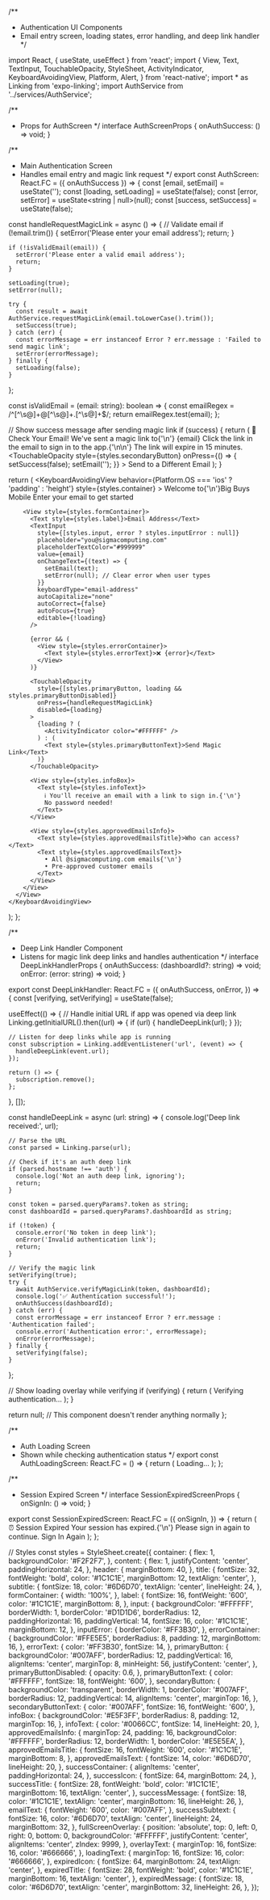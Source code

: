/**
 * Authentication UI Components
 * Email entry screen, loading states, error handling, and deep link handler
 */

import React, { useState, useEffect } from 'react';
import {
  View,
  Text,
  TextInput,
  TouchableOpacity,
  StyleSheet,
  ActivityIndicator,
  KeyboardAvoidingView,
  Platform,
  Alert,
} from 'react-native';
import * as Linking from 'expo-linking';
import AuthService from '../services/AuthService';

/**
 * Props for AuthScreen
 */
interface AuthScreenProps {
  onAuthSuccess: () => void;
}

/**
 * Main Authentication Screen
 * Handles email entry and magic link request
 */
export const AuthScreen: React.FC<AuthScreenProps> = ({ onAuthSuccess }) => {
  const [email, setEmail] = useState('');
  const [loading, setLoading] = useState(false);
  const [error, setError] = useState<string | null>(null);
  const [success, setSuccess] = useState(false);

  const handleRequestMagicLink = async () => {
    // Validate email
    if (!email.trim()) {
      setError('Please enter your email address');
      return;
    }

    if (!isValidEmail(email)) {
      setError('Please enter a valid email address');
      return;
    }

    setLoading(true);
    setError(null);

    try {
      const result = await AuthService.requestMagicLink(email.toLowerCase().trim());
      setSuccess(true);
    } catch (err) {
      const errorMessage = err instanceof Error ? err.message : 'Failed to send magic link';
      setError(errorMessage);
    } finally {
      setLoading(false);
    }
  };

  const isValidEmail = (email: string): boolean => {
    const emailRegex = /^[^\s@]+@[^\s@]+\.[^\s@]+$/;
    return emailRegex.test(email);
  };

  // Show success message after sending magic link
  if (success) {
    return (
      <View style={styles.container}>
        <View style={styles.successContainer}>
          <Text style={styles.successIcon}>📧</Text>
          <Text style={styles.successTitle}>Check Your Email!</Text>
          <Text style={styles.successMessage}>
            We've sent a magic link to{'\n'}
            <Text style={styles.emailText}>{email}</Text>
          </Text>
          <Text style={styles.successSubtext}>
            Click the link in the email to sign in to the app.{'\n\n'}
            The link will expire in 15 minutes.
          </Text>
          <TouchableOpacity
            style={styles.secondaryButton}
            onPress={() => {
              setSuccess(false);
              setEmail('');
            }}
          >
            <Text style={styles.secondaryButtonText}>Send to a Different Email</Text>
          </TouchableOpacity>
        </View>
      </View>
    );
  }

  return (
    <KeyboardAvoidingView
      behavior={Platform.OS === 'ios' ? 'padding' : 'height'}
      style={styles.container}
    >
      <View style={styles.content}>
        <View style={styles.header}>
          <Text style={styles.title}>Welcome to{'\n'}Big Buys Mobile</Text>
          <Text style={styles.subtitle}>
            Enter your email to get started
          </Text>
        </View>

        <View style={styles.formContainer}>
          <Text style={styles.label}>Email Address</Text>
          <TextInput
            style={[styles.input, error ? styles.inputError : null]}
            placeholder="you@sigmacomputing.com"
            placeholderTextColor="#999999"
            value={email}
            onChangeText={(text) => {
              setEmail(text);
              setError(null); // Clear error when user types
            }}
            keyboardType="email-address"
            autoCapitalize="none"
            autoCorrect={false}
            autoFocus={true}
            editable={!loading}
          />

          {error && (
            <View style={styles.errorContainer}>
              <Text style={styles.errorText}>❌ {error}</Text>
            </View>
          )}

          <TouchableOpacity
            style={[styles.primaryButton, loading && styles.primaryButtonDisabled]}
            onPress={handleRequestMagicLink}
            disabled={loading}
          >
            {loading ? (
              <ActivityIndicator color="#FFFFFF" />
            ) : (
              <Text style={styles.primaryButtonText}>Send Magic Link</Text>
            )}
          </TouchableOpacity>

          <View style={styles.infoBox}>
            <Text style={styles.infoText}>
              ℹ️ You'll receive an email with a link to sign in.{'\n'}
              No password needed!
            </Text>
          </View>

          <View style={styles.approvedEmailsInfo}>
            <Text style={styles.approvedEmailsTitle}>Who can access?</Text>
            <Text style={styles.approvedEmailsText}>
              • All @sigmacomputing.com emails{'\n'}
              • Pre-approved customer emails
            </Text>
          </View>
        </View>
      </View>
    </KeyboardAvoidingView>
  );
};

/**
 * Deep Link Handler Component
 * Listens for magic link deep links and handles authentication
 */
interface DeepLinkHandlerProps {
  onAuthSuccess: (dashboardId?: string) => void;
  onError: (error: string) => void;
}

export const DeepLinkHandler: React.FC<DeepLinkHandlerProps> = ({
  onAuthSuccess,
  onError,
}) => {
  const [verifying, setVerifying] = useState(false);

  useEffect(() => {
    // Handle initial URL if app was opened via deep link
    Linking.getInitialURL().then((url) => {
      if (url) {
        handleDeepLink(url);
      }
    });

    // Listen for deep links while app is running
    const subscription = Linking.addEventListener('url', (event) => {
      handleDeepLink(event.url);
    });

    return () => {
      subscription.remove();
    };
  }, []);

  const handleDeepLink = async (url: string) => {
    console.log('Deep link received:', url);

    // Parse the URL
    const parsed = Linking.parse(url);
    
    // Check if it's an auth deep link
    if (parsed.hostname !== 'auth') {
      console.log('Not an auth deep link, ignoring');
      return;
    }

    const token = parsed.queryParams?.token as string;
    const dashboardId = parsed.queryParams?.dashboardId as string;

    if (!token) {
      console.error('No token in deep link');
      onError('Invalid authentication link');
      return;
    }

    // Verify the magic link
    setVerifying(true);
    try {
      await AuthService.verifyMagicLink(token, dashboardId);
      console.log('✅ Authentication successful!');
      onAuthSuccess(dashboardId);
    } catch (err) {
      const errorMessage = err instanceof Error ? err.message : 'Authentication failed';
      console.error('Authentication error:', errorMessage);
      onError(errorMessage);
    } finally {
      setVerifying(false);
    }
  };

  // Show loading overlay while verifying
  if (verifying) {
    return (
      <View style={styles.fullScreenOverlay}>
        <ActivityIndicator size="large" color="#007AFF" />
        <Text style={styles.overlayText}>Verifying authentication...</Text>
      </View>
    );
  }

  return null; // This component doesn't render anything normally
};

/**
 * Auth Loading Screen
 * Shown while checking authentication status
 */
export const AuthLoadingScreen: React.FC = () => {
  return (
    <View style={styles.container}>
      <ActivityIndicator size="large" color="#007AFF" />
      <Text style={styles.loadingText}>Loading...</Text>
    </View>
  );
};

/**
 * Session Expired Screen
 */
interface SessionExpiredScreenProps {
  onSignIn: () => void;
}

export const SessionExpiredScreen: React.FC<SessionExpiredScreenProps> = ({
  onSignIn,
}) => {
  return (
    <View style={styles.container}>
      <View style={styles.content}>
        <Text style={styles.expiredIcon}>⏰</Text>
        <Text style={styles.expiredTitle}>Session Expired</Text>
        <Text style={styles.expiredMessage}>
          Your session has expired.{'\n'}
          Please sign in again to continue.
        </Text>
        <TouchableOpacity style={styles.primaryButton} onPress={onSignIn}>
          <Text style={styles.primaryButtonText}>Sign In Again</Text>
        </TouchableOpacity>
      </View>
    </View>
  );
};

// Styles
const styles = StyleSheet.create({
  container: {
    flex: 1,
    backgroundColor: '#F2F2F7',
  },
  content: {
    flex: 1,
    justifyContent: 'center',
    paddingHorizontal: 24,
  },
  header: {
    marginBottom: 40,
  },
  title: {
    fontSize: 32,
    fontWeight: 'bold',
    color: '#1C1C1E',
    marginBottom: 12,
    textAlign: 'center',
  },
  subtitle: {
    fontSize: 18,
    color: '#6D6D70',
    textAlign: 'center',
    lineHeight: 24,
  },
  formContainer: {
    width: '100%',
  },
  label: {
    fontSize: 16,
    fontWeight: '600',
    color: '#1C1C1E',
    marginBottom: 8,
  },
  input: {
    backgroundColor: '#FFFFFF',
    borderWidth: 1,
    borderColor: '#D1D1D6',
    borderRadius: 12,
    paddingHorizontal: 16,
    paddingVertical: 14,
    fontSize: 16,
    color: '#1C1C1E',
    marginBottom: 12,
  },
  inputError: {
    borderColor: '#FF3B30',
  },
  errorContainer: {
    backgroundColor: '#FFE5E5',
    borderRadius: 8,
    padding: 12,
    marginBottom: 16,
  },
  errorText: {
    color: '#FF3B30',
    fontSize: 14,
  },
  primaryButton: {
    backgroundColor: '#007AFF',
    borderRadius: 12,
    paddingVertical: 16,
    alignItems: 'center',
    marginTop: 8,
    minHeight: 56,
    justifyContent: 'center',
  },
  primaryButtonDisabled: {
    opacity: 0.6,
  },
  primaryButtonText: {
    color: '#FFFFFF',
    fontSize: 18,
    fontWeight: '600',
  },
  secondaryButton: {
    backgroundColor: 'transparent',
    borderWidth: 1,
    borderColor: '#007AFF',
    borderRadius: 12,
    paddingVertical: 14,
    alignItems: 'center',
    marginTop: 16,
  },
  secondaryButtonText: {
    color: '#007AFF',
    fontSize: 16,
    fontWeight: '600',
  },
  infoBox: {
    backgroundColor: '#E5F3FF',
    borderRadius: 8,
    padding: 12,
    marginTop: 16,
  },
  infoText: {
    color: '#0066CC',
    fontSize: 14,
    lineHeight: 20,
  },
  approvedEmailsInfo: {
    marginTop: 24,
    padding: 16,
    backgroundColor: '#FFFFFF',
    borderRadius: 12,
    borderWidth: 1,
    borderColor: '#E5E5EA',
  },
  approvedEmailsTitle: {
    fontSize: 16,
    fontWeight: '600',
    color: '#1C1C1E',
    marginBottom: 8,
  },
  approvedEmailsText: {
    fontSize: 14,
    color: '#6D6D70',
    lineHeight: 20,
  },
  successContainer: {
    alignItems: 'center',
    paddingHorizontal: 24,
  },
  successIcon: {
    fontSize: 64,
    marginBottom: 24,
  },
  successTitle: {
    fontSize: 28,
    fontWeight: 'bold',
    color: '#1C1C1E',
    marginBottom: 16,
    textAlign: 'center',
  },
  successMessage: {
    fontSize: 18,
    color: '#1C1C1E',
    textAlign: 'center',
    marginBottom: 16,
    lineHeight: 26,
  },
  emailText: {
    fontWeight: '600',
    color: '#007AFF',
  },
  successSubtext: {
    fontSize: 16,
    color: '#6D6D70',
    textAlign: 'center',
    lineHeight: 24,
    marginBottom: 32,
  },
  fullScreenOverlay: {
    position: 'absolute',
    top: 0,
    left: 0,
    right: 0,
    bottom: 0,
    backgroundColor: '#FFFFFF',
    justifyContent: 'center',
    alignItems: 'center',
    zIndex: 9999,
  },
  overlayText: {
    marginTop: 16,
    fontSize: 16,
    color: '#666666',
  },
  loadingText: {
    marginTop: 16,
    fontSize: 16,
    color: '#666666',
  },
  expiredIcon: {
    fontSize: 64,
    marginBottom: 24,
    textAlign: 'center',
  },
  expiredTitle: {
    fontSize: 28,
    fontWeight: 'bold',
    color: '#1C1C1E',
    marginBottom: 16,
    textAlign: 'center',
  },
  expiredMessage: {
    fontSize: 18,
    color: '#6D6D70',
    textAlign: 'center',
    marginBottom: 32,
    lineHeight: 26,
  },
});